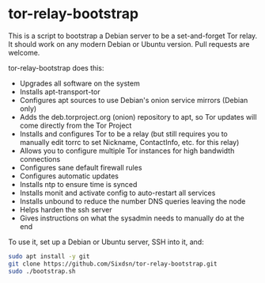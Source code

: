 tor-relay-bootstrap
===================

This is a script to bootstrap a Debian server to be a set-and-forget Tor relay. It should work on any modern Debian or Ubuntu version. Pull requests are welcome.

tor-relay-bootstrap does this:

* Upgrades all software on the system
* Installs apt-transport-tor
* Configures apt sources to use Debian's onion service mirrors (Debian only)
* Adds the deb.torproject.org (onion) repository to apt, so Tor updates will come directly from the Tor Project
* Installs and configures Tor to be a relay (but still requires you to manually edit torrc to set Nickname, ContactInfo, etc. for this relay)
* Allows you to configure multiple Tor instances for high bandwidth connections
* Configures sane default firewall rules
* Configures automatic updates
* Installs ntp to ensure time is synced
* Installs monit and activate config to auto-restart all services
* Installs unbound to reduce the number DNS queries leaving the node
* Helps harden the ssh server
* Gives instructions on what the sysadmin needs to manually do at the end

To use it, set up a Debian or Ubuntu server, SSH into it, and:

```sh
sudo apt install -y git
git clone https://github.com/Sixdsn/tor-relay-bootstrap.git
sudo ./bootstrap.sh
```

